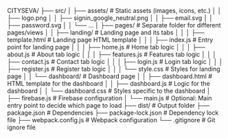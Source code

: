 CITYSEVA/
├── src/
│ ├── assets/ \# Static assets (images, icons, etc.)
│ │ ├── logo.png
│ │ ├── signin_google_neutral.png
│ │ ├── email.svg
│ │ ├── password.svg
│ │ └── ...
│ ├── pages/ \# Separate folder for different pages/views
│ │ ├── landing/ \# Landing page and its tabs
│ │ │ ├── template.html \# Landing page HTML template
│ │ │ ├── index.js \# Entry point for landing page
│ │ │ ├── home.js \# Home tab logic
│ │ │ ├── about.js \# About tab logic
│ │ │ ├── features.js \# Features tab logic
│ │ │ ├── contact.js \# Contact tab logic
│ │ │ ├── login.js \# Login tab logic
│ │ │ ├── register.js \# Register tab logic
│ │ │ └── style.css \# Styles for landing page
│ │ └── dashboard/ \# Dashboard page
│ │ ├── dashboard.html \# HTML template for the dashboard
│ │ ├── dashboard.js \# Logic for the dashboard
│ │ └── dashboard.css \# Styles specific to the dashboard
│ ├── firebase.js \# Firebase configuration
│ └── main.js \# Optional: Main entry point to decide which page to load
├── dist/ \# Output folder
├── package.json \# Dependencies
├── package-lock.json \# Dependency lock file
├── webpack.config.js \# Webpack configuration
└── .gitignore \# Git ignore file
